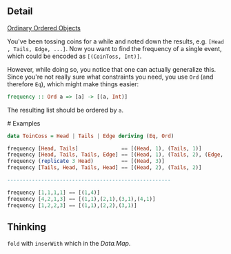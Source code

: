 ## Detail

[Ordinary Ordered Objects](https://www.codewars.com/kata/ordinary-ordered-objects/train/haskell)

You've been tossing coins for a while and noted down the results, e.g. `[Head , Tails, Edge, ...]`. Now you want to find the frequency of a single event, which could be encoded as `[(CoinToss, Int)]`.

However, while doing so, you notice that one can actually generalize this. Since you're not really sure what constraints you need, you use `Ord` (and therefore `Eq`), which might make things easier:

```haskell
frequency :: Ord a => [a] -> [(a, Int)]
```

The resulting list should be ordered by `a`.

\# Examples

```haskell
data ToinCoss = Head | Tails | Edge deriving (Eq, Ord)

frequency [Head, Tails]              == [(Head, 1), (Tails, 1)]
frequency [Head, Tails, Tails, Edge] == [(Head, 1), (Tails, 2), (Edge, 1)]
frequency (replicate 3 Head)         == [(Head, 3)]
frequency [Tails, Head, Tails, Head] == [(Head, 2), (Tails, 2)]

-----------------------------------------------------

frequency [1,1,1,1] == [(1,4)]
frequency [4,2,1,3] == [(1,1),(2,1),(3,1),(4,1)]
frequency [1,2,2,3] == [(1,1),(2,2),(3,1)]
```

## Thinking

`fold` with `inserWith` which in the *Data.Map*.